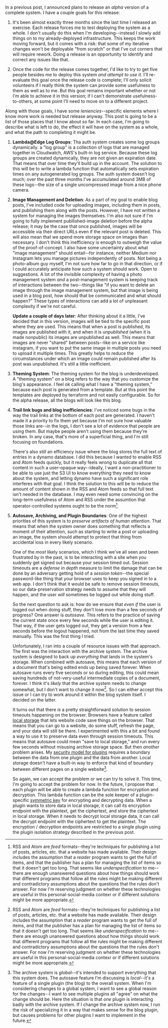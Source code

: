In a previous post, I announced plans to release an _alpha_ version of a complete system. I have a couple goals
for this release:

1. It's been almost exactly three months since the last time I released an exercise. Each release forces me
   to test deploying the system as a whole. I don't usually do this when I'm developing--instead I slowly
   add things on to my already-deployed infrastructure. This keeps the work moving forward, but it comes with
   a risk: that some of my iterative changes won't be deployable "from scratch" or that I've cut corners that
   will require rework. Doing a release is an opportunity to identify and correct any issues like that.

2. Once the code for the release comes together, I'd like to try to get five people besides me to deploy this
   system _and attempt to use it_. I'll re-evaluate this goal once the release code is complete; I'll only solicit
   volunteers if I really think the system can provide some usefulness to them as well as to me. But this goal
   remains important whether or not I'm able to achieve it in this version; if I can't demonstrate usefulness-to-others,
   at some point I'll need to move on to a different project.

Along with those goals, I have some _leniencies_--specific elements where I know more work is needed but release anyway.
This post is going to be a list of those places that I know about so far. In each case, I'm going to describe what is
left to do, the effect it will have on the system as a whole, and what the path to completing it might be.

1. **Lambda@Edge Log Groups**: Tha auth system creates some log groups dynamically. a "log group" is a collection
   of logs that are managed together in Cloudwatch, AWS's built-in log service. Because these log groups are created
   dynamically, they are not given an expiration date. That means that over time they'll build up in the account.
   The solution to this will be to write a lambda function that automatically sets expiration times on any autogenerated
   log groups. The auth system doesn't log much; over the past three months I've accumulated around 3MB of these logs--the size
   of a single uncompressed image from a nice phone camera.

2. **Image Management and Deletion**: As a part of my goal to enable blog posts, I've included code for uploading images,
   including them in posts, and publishing them along with the posts. However, I have not written a system for managing
   the images themselves. I'm also not sure if I'm going to fully implement publlished-image deletion before the alpha release;
   it may be the case that once published, images will be accessible via their direct URLs even if the relevant post is deleted.
   This will also mean that we spend more storage space on images than necessary. I don't think this inefficiency is enough
   to outweigh the value of the proof-of-concept. I also have some uncertainty about what "image management" should entail--for
   instance, neither Medium nor Instagram lets you manage pictures independently of posts. Not being a photo-album guy myself,
   I'm not sure how far to go in that direction, or if I could accurately anticipate how such a system should work. Open to
   suggestions. A lot of the invisible complexity of having a photo management system _and_ a post-management system is
   keeping track of interactions between the two--things like "if you want to delete an image through the image management system,
   but that image is being used in a blog post, how should that be communicated and what should happen?" These types of
   interactions can add a lot of unpleasant complexity if we're not careful.

   __Update a couple of days later__: After thinking about it a little, I've decided that in this version, images will be tied
   to the specific post where they are used. This means that when a post is published, its images are published with it, and
   when it is _unpublished_ (when it is made nonpublic) its images are unpublished as well. This means that images are never "shared"
   between posts--like on a service like instagram, if you want to put the same image in multiple posts you need to upload it multiple times.
   This greatly helps to reduce the circumstances under which an image could remain published after its post was unpublished.
   It's still a little inefficient.

3. **Theming System**: The theming system for the blog is underdeveloped. A "theming system" on a blog refers to the way that you customize the
   blog's appearance. I feel ok calling what I have a "theming system," because each post is generated from a template. But
   at this point the templates are deployed by terraform and not easily configurable. So for the alpha release, all the blogs
   will look like this blog.

4. **Trail link bugs and blog inefficiencies**: I've noticed some bugs in the way the trail links at the bottom of each post are generated. I haven't
   made it a priority to fix them yet because I'm not sure how valuable those links are--in the logs, I don't see a lot
   of evidence that people are using them. But maybe people aren't using them because they're broken. In any case, that's
   more of a superficial thing, and I'm still focusing on foundations.

   There's also still an efficiency issue where the blog stores the full text of entries in a dynamo database. I did this
   because I wanted to enable RSS and Atom feeds quickly, but it really feels wrong to duplicate all that content in such a
   user-opaque way--ideally, I want a non-practitioner to be able to use just the S3 UI to know everything they need to know
   about the system, and letting dynamo have such a significant role interferes with that goal. I think the solution to this
   will be to reduce the amount of content shown in the RSS and Atom feeds so that full text isn't needed in the database. I
   may even need some convincing on the long-term usefulness of Atom and RSS under the assumtion that operator-controlled systems
   ought to be the norm[^1].

5. **Autosave, Archiving, and Plugin Boundaries**: One of the highest priorities of this system is to _preserve artifacts of human attention_.
   That means that when the system owner does something that reflects a moment of their attention, such as starting to write a post
   or uploading an image, the system should attempt to protect that thing from accidental loss in every likely scenario.

   One of the _most_ likely scenarios, which I think we've all seen and been frustrated by in the past, is to be interacting
   with a site when you suddenly get signed out because your session timed out. Session timeouts are a _defense in depth_ measure
   to limit the damage that can be done by an adversary getting hold of a _session token_--the special password-like thing that
   your browser uses to keep you signed in to a web app. I don't think that it would be safe to remove session timeouts, so our
   data-preservation strategy needs to assume that they will happen, and the user _will_ sometimes be logged out while doing stuff.
   
   So the next question to ask is: how do we ensure that _even if_ the user is logged out when doing stuff, they don't lose more than
   a few seconds of progress? One answer is _autosave_. This refers to the practice of saving the current state once every few seconds
   while the user is editing it. That way, if the user gets logged out, they get a version from a few seconds before the logout happened,
   not from the last time they saved manually. This was the first thing I tried.

   Unfortunately, I ran into a couple of resource issues with that approach. The first was the interaction with the archive system. The
   archive system is designed to back up _everything_ that lands in the system's storage. When combined with autosave, this means that each
   version of a document that's being edited ends up being saved forever. When autosave runs every five seconds or so during editing, this
   could mean saving hundreds of not-very-useful intermediate copies of a document, forever. I think it's _likely_ that the archive system needs
   to change somewhat, but I don't want to change it now[^1]. So I can either accept this issue or I can try to work around it within the blog system
   itself. I decided on the latter.

   It turns out that there _is_ a pretty straightforward solution to session timeouts happening on the browser. Browsers have a feature called [local storage](https://developer.mozilla.org/en-US/docs/Web/API/Window/localStorage)
   that lets website code save things on the browser. That means that you can go to a website, do some stuff, refresh the page, and your data will still
   be there. I experimented with this a bit and found a way to use it to preserve data even through session timeouts. This means that autosave could
   mean "save to local storage," and run every few seconds without misusing archive storage space. But then _another_ problem arises. My [security model for plugins](https://raphaelluckom.com/posts/isolation_proposal_001.html)
   requires a boundary between the data from one plugin and the data from another. Local storage doesn't have a built-in way to enforce that kind of
   boundary between different pages on a single website[^2].

   So again, we can accept the problem or we can try to solve it. This time, I'm going to accept the problem for now. In the future, I propose
   that each plugin will be able to create a lambda function for encryption and decryption. This lambda function can be the sole keeper of a 
   plugin-specific [symmetric key](https://en.wikipedia.org/wiki/Symmetric-key_algorithm) for encrypting and decrypting data. When a plugin wants to store
   data in local storage, it can call its encryption endpoint with the plaintext, get the ciphertext, and store the ciphertext in local storage.
   When it needs to decrypt local storage data, it can call the decrypt endpoint with the ciphertext to get the plaintext. The encryption / decryption
   endpoints are restricted to a single plugin using the plugin isolation strategy described in the previous post.

[^1]: RSS and Atom are _feed_ formats--they're techniques for publishing a list of posts, articles, etc. that a website has made available. Their design
      includes the assumption that a _reader_ program wants to get the full of items, and that the publisher has a plan for managing the list of items
      so that it doesn't get too long. That seems like _underspecification_ to me--there are enough unanswered questions about how things should work
      that different programs that follow all the rules might be making different and contradictory assumptions about the questions that the rules
      don't answer. For now I'm reserving judgment on whether these technologies are useful in this personal-social-media contexr or if different
      solutions might be more appropriate.

[^2]: The archive system is _global_--it's intended to support everything that this system does. The autosave feature I'm discussing is _local_--it's
      a feature of a single plugin (the blog) to the overall system. When I'm considering changes to a global system, I want to see a global
      reason for the changes--I want to see multiple plugins all "agree" on what the change should be. Here the situation is that _one_ plugin
      is interacting badly with the archive system. If I change the archive system now, I run the risk of specializing it in a way that makes sense
      for the blog plugin, but causes problems for other plugins I want to implement in the future. 

[^3]: That is, one [origin](https://developer.mozilla.org/en-US/docs/Glossary/Origin) can't see the local storage from a different origin, but all the pages
      from a given origin share a local storage namespace.
